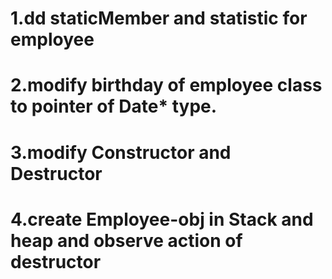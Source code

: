 # 1.dd staticMember and statistic for employee

# 2.modify birthday of employee class to pointer of Date* type.

# 3.modify Constructor and Destructor

# 4.create Employee-obj in Stack and heap and observe action of destructor